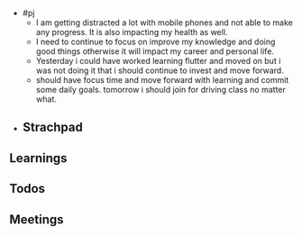 - #pj
	- I am getting distracted a lot with mobile phones and not able to make any progress. It is also  impacting my health as well.
	- I need to continue to focus on improve my knowledge and doing good things otherwise it will impact my career and personal life.
	- Yesterday i could have worked learning flutter and moved on but i was not doing it that i should continue to invest and move forward.
	- should have focus time and move forward with learning and commit some daily goals.  tomorrow i should join for driving class no matter what.
- ## Strachpad
## Learnings
## Todos
## Meetings